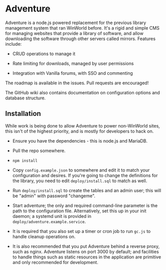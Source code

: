 # Adventure

Adventure is a node.js powered replacement for the previous library management
system that ran WinWorld before. It's a rigid and simple CMS for managing
websites that provide a library of software, and allow downloading the software
through other servers called mirrors. Features include:

* CRUD operations to manage it

* Rate limiting for downloads, managed by user permissions

* Integration with Vanilla forums, with SSO and commenting

The roadmap is available in the issues. Pull requests are encouraged!

The GitHub wiki also contains documentation on configuration options and
database structure.

## Installation

While work is being done to allow Adventure to power non-WinWorld sites, this
isn't of the highest priority, and is mostly for developers to hack on.

* Ensure you have the dependencies - this is node.js and MariaDB.

* Pull the repo somewhere.

* `npm install`

* Copy `config.example.json` to somewhere and edit it to match your
  configuration and desires. If you're going to change the definitions for the
  library, you need to edit `deploy/install.sql` to match as well.

* Run `deploy/install.sql` to create the tables and an admin user; this will be
  "admin" with password "changeme".

* Start adventure; the only and required command-line parameter is the path to
  the configuration file. Alternatively, set this up in your init daemon; a
  systemd unit is provided in `deploy/adventure.example.service`.

* It is required that you also set up a timer or cron job to run `gc.js` to
  handle cleanup operations on.

* It is also recommended that you put Adventure behind a reverse proxy, such as
  nginx. Adventure listens on port 3000 by default; and facilities to handle
  things such as static resources in the application are primitive and only
  recommended for development.
